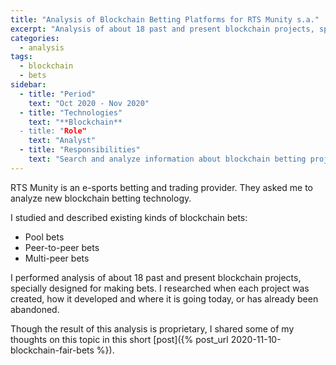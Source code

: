 ```yaml
---
title: "Analysis of Blockchain Betting Platforms for RTS Munity s.a."
excerpt: "Analysis of about 18 past and present blockchain projects, specially designed for making bets"
categories:
  - analysis
tags:
  - blockchain
  - bets
sidebar:
  - title: "Period"
    text: "Oct 2020 - Nov 2020"
  - title: "Technologies"
    text: "**Blockchain**
  - title: "Role"
    text: "Analyst"
  - title: "Responsibilities"
    text: "Search and analyze information about blockchain betting projects"
---
```


RTS Munity is an e-sports betting and trading provider.
They asked me to analyze new blockchain betting technology.

I studied and described existing kinds of blockchain bets:

- Pool bets 
- Peer-to-peer bets 
- Multi-peer bets

I performed analysis of about 18 past and present blockchain projects,
specially designed for making bets.
I researched when each project was created, how it developed and where it is going today,
or has already been abandoned.

Though the result of this analysis is proprietary,
I shared some of my thoughts on this topic in this short
[post]({% post_url 2020-11-10-blockchain-fair-bets %}).
